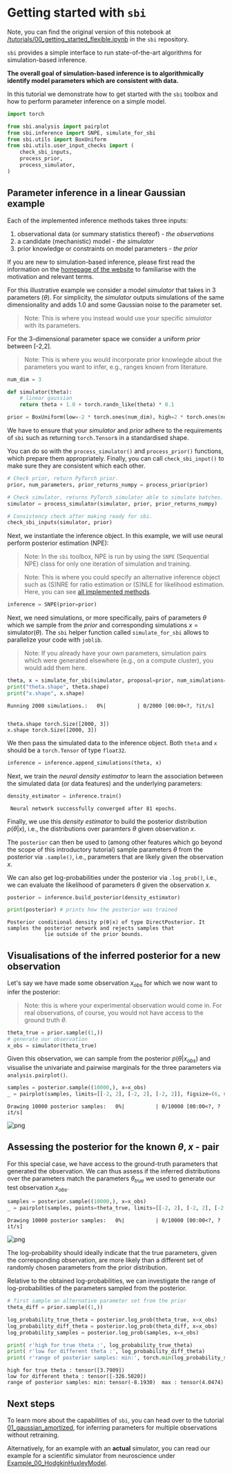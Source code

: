 # Getting started with `sbi`

Note, you can find the original version of this notebook at [/tutorials/00_getting_started_flexible.ipynb](https://github.com/sbi-dev/sbi/blob/main/tutorials/00_getting_started_flexible.ipynb) in the `sbi` repository.

`sbi` provides a simple interface to run state-of-the-art algorithms for simulation-based inference.

**The overall goal of simulation-based inference is to algorithmically identify model parameters which are consistent with data.**

In this tutorial we demonstrate how to get started with the `sbi` toolbox and how to perform parameter inference on a simple model.


```python
import torch

from sbi.analysis import pairplot
from sbi.inference import SNPE, simulate_for_sbi
from sbi.utils import BoxUniform
from sbi.utils.user_input_checks import (
    check_sbi_inputs,
    process_prior,
    process_simulator,
)
```

## Parameter inference in a linear Gaussian example



Each of the implemented inference methods takes three inputs:  
1. observational data (or summary statistics thereof) - _the observations_  
2. a candidate (mechanistic) model - _the simulator_  
3. prior knowledge or constraints on model parameters - _the prior_

If you are new to simulation-based inference, please first read the information on the [homepage of the website](https://sbi-dev.github.io/sbi/) to familiarise with the motivation and relevant terms.

For this illustrative example we consider a model _simulator_ that takes in 3 parameters ($\theta$). For simplicity, the _simulator_ outputs simulations of the same dimensionality and adds 1.0 and some Gaussian noise to the parameter set. 

> Note: This is where you instead would use your specific  _simulator_ with its parameters.

For the 3-dimensional parameter space we consider a uniform _prior_ between [-2,2].

> Note: This is where you would incorporate prior knowlegde about the parameters you want to infer, e.g., ranges known from literature. 


```python
num_dim = 3

def simulator(theta):
    # linear gaussian
    return theta + 1.0 + torch.randn_like(theta) * 0.1

prior = BoxUniform(low=-2 * torch.ones(num_dim), high=2 * torch.ones(num_dim))
```

We have to ensure that your _simulator_ and _prior_ adhere to the requirements of `sbi` such as returning `torch.Tensor`s in a standardised shape. 

You can do so with the `process_simulator()` and `process_prior()` functions, which prepare them appropriately. Finally, you can call `check_sbi_input()` to make sure they are consistent which each other.


```python
# Check prior, return PyTorch prior.
prior, num_parameters, prior_returns_numpy = process_prior(prior)

# Check simulator, returns PyTorch simulator able to simulate batches.
simulator = process_simulator(simulator, prior, prior_returns_numpy)

# Consistency check after making ready for sbi.
check_sbi_inputs(simulator, prior)
```

Next, we instantiate the inference object. In this example, we will use neural perform posterior estimation (NPE):

> Note: In the `sbi` toolbox, NPE is run by using the `SNPE` (Sequential NPE) class for only one iteration of simulation and training. 

> Note: This is where you could specify an alternative inference object such as (S)NRE for ratio estimation or (S)NLE for likelihood estimation. Here, you can see [all implemented methods](https://sbi-dev.github.io/sbi/tutorial/16_implemented_methods/).


```python
inference = SNPE(prior=prior)
```

Next, we need simulations, or more specifically, pairs of parameters $\theta$ which we sample from the _prior_ and corresponding simulations $x = \mathrm{simulator} (\theta)$. The `sbi` helper function called `simulate_for_sbi` allows to parallelize your code with `joblib`.

 > Note: If you already have your own parameters, simulation pairs which were generated elsewhere (e.g., on a compute cluster), you would add them here.  



```python
theta, x = simulate_for_sbi(simulator, proposal=prior, num_simulations=2000)
print("theta.shape", theta.shape)
print("x.shape", x.shape)
```


    Running 2000 simulations.:   0%|          | 0/2000 [00:00<?, ?it/s]


    theta.shape torch.Size([2000, 3])
    x.shape torch.Size([2000, 3])


We then pass the simulated data to the inference object. Both `theta` and `x` should be a `torch.Tensor` of type `float32`.


```python
inference = inference.append_simulations(theta, x)
```

Next, we train the _neural density estimator_ to learn the association between the simulated data (or data features) and the underlying parameters:


```python
density_estimator = inference.train()
```

     Neural network successfully converged after 81 epochs.

Finally, we use this _density estimator_ to build the posterior distribution $p(\theta|x)$, i.e., the distributions over paramters $\theta$ given observation $x$. 

The `posterior` can then be used to (among other features which go beyond the scope of this introductory tutorial) sample parameters $\theta$ from the posterior via `.sample()`, i.e., parameters that are likely given the observation $x$. 

We can also get log-probabilities under the posterior via `.log_prob()`, i.e., we can evaluate the likelihood of parameters $\theta$ given the observation $x$. 


```python
posterior = inference.build_posterior(density_estimator)

print(posterior) # prints how the posterior was trained
```

    Posterior conditional density p(θ|x) of type DirectPosterior. It samples the posterior network and rejects samples that
                lie outside of the prior bounds.


## Visualisations of the inferred posterior for a new observation

Let's say we have made some observation $x_{obs}$ for which we now want to infer the posterior:

> Note: this is where your experimental observation would come in. For real observations, of course, you would not have access to the ground truth $\theta$. 


```python
theta_true = prior.sample((1,))
# generate our observation
x_obs = simulator(theta_true)
```

 Given this observation, we can sample from the posterior $p(\theta|x_{obs})$ and visualise the univariate and pairwise marginals for the three parameters via `analysis.pairplot()`.


```python
samples = posterior.sample((10000,), x=x_obs)
_ = pairplot(samples, limits=[[-2, 2], [-2, 2], [-2, 2]], figsize=(6, 6),labels=[r"$\theta_1$", r"$\theta_2$", r"$\theta_3$"])
```


    Drawing 10000 posterior samples:   0%|          | 0/10000 [00:00<?, ?it/s]



    
![png](00_getting_started_flexible_files/00_getting_started_flexible_25_1.png)
    


## Assessing the posterior for the known $\theta, x$ - pair 

For this special case, we have access to the ground-truth parameters that generated the observation. We can thus assess if the inferred distributions over the parameters match the parameters $\theta_{true}$ we used to generate our test observation $x_{obs}$.


```python
samples = posterior.sample((10000,), x=x_obs)
_ = pairplot(samples, points=theta_true, limits=[[-2, 2], [-2, 2], [-2, 2]], figsize=(6, 6), labels=[r"$\theta_1$", r"$\theta_2$", r"$\theta_3$"])
```


    Drawing 10000 posterior samples:   0%|          | 0/10000 [00:00<?, ?it/s]



    
![png](00_getting_started_flexible_files/00_getting_started_flexible_28_1.png)
    


The log-probability should ideally indicate that the true parameters, given the corresponding observation, are more likely than a different set of randomly chosen parameters from the prior distribution. 

Relative to the obtained log-probabilities, we can investigate the range of log-probabilities of the parameters sampled from the posterior.


```python
# first sample an alternative parameter set from the prior
theta_diff = prior.sample((1,))
```


```python
log_probability_true_theta = posterior.log_prob(theta_true, x=x_obs)
log_probability_diff_theta = posterior.log_prob(theta_diff, x=x_obs)
log_probability_samples = posterior.log_prob(samples, x=x_obs)

print( r'high for true theta :', log_probability_true_theta)
print( r'low for different theta :', log_probability_diff_theta)
print( r'range of posterior samples: min:', torch.min(log_probability_samples),' max :', torch.max(log_probability_samples))

```

    high for true theta : tensor([3.7909])
    low for different theta : tensor([-326.5020])
    range of posterior samples: min: tensor(-8.1930)  max : tensor(4.0474)


## Next steps

To learn more about the capabilities of `sbi`, you can head over to the tutorial
[01_gaussian_amortized](01_gaussian_amortized.md), for inferring parameters for multiple
observations without retraining.

Alternatively, for an example with an __actual__ simulator, you can read our example
for a scientific simulator from neuroscience under [Example_00_HodgkinHuxleyModel](Example_00_HodgkinHuxleyModel.md).



